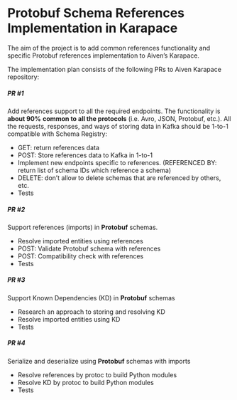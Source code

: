 # Protobuf Schema References Implementation in Karapace



The aim of the project is to add common references functionality and specific Protobuf references implementation to Aiven’s Karapace.

The implementation plan consists of the following PRs to Aiven Karapace repository:

##### PR #1

 Add references support to all the required endpoints. The functionality is **about 90%** **common to all the protocols** (i.e. Avro, JSON, Protobuf, etc.). All the requests, responses, and ways of storing data in Kafka should be 1-to-1 compatible with Schema Registry:

- GET: return references data
- POST: Store references data to Kafka in 1-to-1
- Implement new endpoints specific to references. (REFERENCED BY: return list of schema IDs which reference a schema) 
- DELETE: don’t allow to delete schemas that are referenced by others, etc.
- Tests

##### PR #2

Support references (imports) in **Protobuf** schemas. 

- Resolve imported entities using references
- POST: Validate Protobuf schema with references
- POST: Compatibility check with references
- Tests

##### PR #3 

Support Known Dependencies (KD) in **Protobuf** schemas

- Research an approach to storing and resolving KD
- Resolve imported entities using KD
- Tests

##### PR #4 

Serialize and deserialize using **Protobuf** schemas with imports

- Resolve references by protoc to build Python modules
- Resolve KD by protoc to build Python modules
- Tests